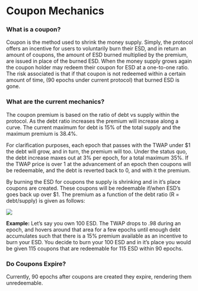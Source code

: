 # Coupon Mechanics

### What is a coupon?

Coupon is the method used to shrink the money supply. Simply, the protocol offers an incentive for users to voluntarily burn their ESD, and in return an amount of coupons, the amount of ESD burned multiplied by the premium, are issued in place of the burned ESD.  When the money supply grows again the coupon holder may redeem their coupon for ESD at a one-to-one ratio. The risk associated is that if that coupon is not redeemed within a certain amount of time, (90 epochs under current protocol) that burned ESD is gone.

### What are the current mechanics?

The coupon premium is based on the ratio of debt vs supply within the protocol. As the debt ratio increases the premium will increase along a curve. The current maximum for debt is 15% of the total supply and the maximum premium is 38.4%.

For clarification purposes, each epoch that passes with the TWAP under $1 the debt will grow, and in turn, the premium will too. Under the status quo, the debt increase maxes out at 3% per epoch, for a total maximum 35%. If the TWAP price is over 1 at the advancement of an epoch then coupons will be redeemable, and the debt is reverted back to 0, and with it the premium.

By burning the ESD for coupons the supply is shrinking and in it’s place coupons are created. These coupons will be redeemable if/when ESD’s goes back up over $1. The premium as a function of the debt ratio (R = debt/supply) is given as follows:

![](/curve-new.png)

**Example:**
Let’s say you own 100 ESD. The TWAP drops to .98 during an epoch, and hovers around that area for a few epochs until enough debt accumulates such that there is a 15% premium available as an incentive to burn your ESD. You decide to burn your 100 ESD and in it’s place you would be given 115 coupons that are redeemable for 115 ESD within 90 epochs.

### Do Coupons Expire?

Currently, 90 epochs after coupons are created they expire, rendering them unredeemable.
